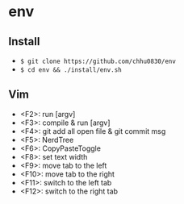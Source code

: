 # env

## Install
- `$ git clone https://github.com/chhu0830/env`
- `$ cd env && ./install/env.sh`

## Vim
- &lt;F2&gt;: run [argv]
- &lt;F3&gt;: compile & run [argv]
- &lt;F4&gt;: git add all open file & git commit msg
- &lt;F5&gt;: NerdTree
- &lt;F6&gt;: CopyPasteToggle
- &lt;F8&gt;: set text width
- &lt;F9&gt;: move tab to the left
- &lt;F10&gt;: move tab to the right
- &lt;F11&gt;: switch to the left tab
- &lt;F12&gt;: switch to the right tab
